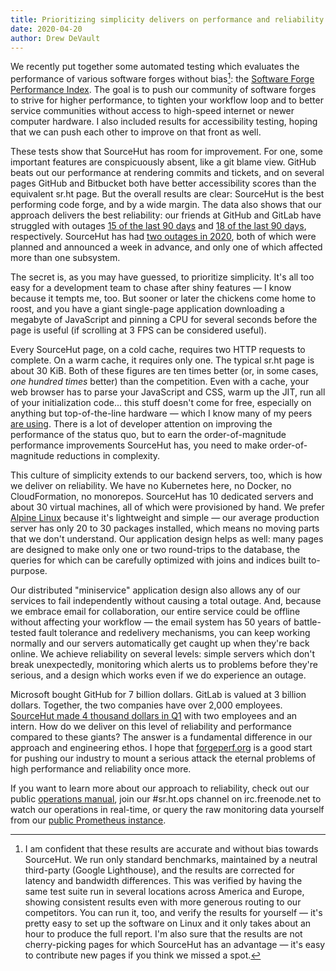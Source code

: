 ```yaml
---
title: Prioritizing simplicity delivers on performance and reliability
date: 2020-04-20
author: Drew DeVault
---
```


We recently put together some automated testing which evaluates the performance
of various software forges without bias[^1]: the [Software Forge Performance
Index](https://forgeperf.org). The goal is to push our community of software
forges to strive for higher performance, to tighten your workflow loop and to
better service communities without access to high-speed internet or newer
computer hardware. I also included results for accessibility testing, hoping
that we can push each other to improve on that front as well.

[^1]: I am confident that these results are accurate and without bias towards SourceHut.  We run only standard benchmarks, maintained by a neutral third-party (Google Lighthouse), and the results are corrected for latency and bandwidth differences. This was verified by having the same test suite run in several locations across America and Europe, showing consistent results even with more generous routing to our competitors. You can run it, too, and verify the results for yourself &mdash; it's pretty easy to set up the software on Linux and it only takes about an hour to produce the full report. I'm also sure that the results are not cherry-picking pages for which SourceHut has an advantage &mdash; it's easy to contribute new pages if you think we missed a spot.

These tests show that SourceHut has room for improvement. For one, some
important features are conspicuously absent, like a git blame view. GitHub beats
out our performance at rendering commits and tickets, and on several pages
GitHub and Bitbucket both have better accessibility scores than the equivalent
sr.ht page. But the overall results are clear: SourceHut is the best performing
code forge, and by a wide margin. The data also shows that our approach delivers
the best reliability: our friends at GitHub and GitLab have struggled with
outages [15 of the last 90 days][github status] and [18 of the last 90
days][gitlab status], respectively. SourceHut has had [two outages in
2020][sr.ht status], both of which were planned and announced a week in advance,
and only one of which affected more than one subsystem.

[github status]: https://www.githubstatus.com
[gitlab status]: https://status.gitlab.com/pages/history/5b36dc6502d06804c08349f7
[sr.ht status]: https://status.sr.ht

The secret is, as you may have guessed, to prioritize simplicity. It's all too
easy for a development team to chase after shiny features &mdash; I know because
it tempts me, too. But sooner or later the chickens come home to roost, and you
have a giant single-page application downloading a megabyte of JavaScript and
pinning a CPU for several seconds before the page is useful (if scrolling at 3
FPS can be considered useful).

Every SourceHut page, on a cold cache, requires two HTTP requests to complete.
On a warm cache, it requires only one. The typical sr.ht page is about 30 KiB.
Both of these figures are ten times better (or, in some cases, *one hundred
times* better) than the competition. Even with a cache, your web browser has to
parse your JavaScript and CSS, warm up the JIT, run all of your initialization
code...  this stuff doesn't come for free, especially on anything but
top-of-the-line hardware &mdash; which I know many of my peers
[are using][old hardware]. There is a lot of developer attention on improving
the performance of the status quo, but to earn the order-of-magnitude
performance improvements SourceHut has, you need to make order-of-magnitude
reductions in complexity.

[old hardware]: https://drewdevault.com/2019/01/23/Why-I-use-old-hardware.html

This culture of simplicity extends to our backend servers, too, which is how we
deliver on reliability. We have no Kubernetes here, no Docker, no
CloudFormation, no monorepos. SourceHut has 10 dedicated servers and about 30
virtual machines, all of which were provisioned by hand. We prefer [Alpine
Linux][alpine] because it's lightweight and simple &mdash; our average
production server has only 20 to 30 packages installed, which means no moving
parts that we don't understand. Our application design helps as well: many pages
are designed to make only one or two round-trips to the database, the queries
for which can be carefully optimized with joins and indices built to-purpose.

[alpine]: https://alpinelinux.org

Our distributed "miniservice" application design also allows any of our services
to fail independently without causing a total outage. And, because we embrace
email for collaboration, our entire service could be offline without affecting
your workflow &mdash; the email system has 50 years of battle-tested fault
tolerance and redelivery mechanisms, you can keep working normally and our
servers automatically get caught up when they're back online. We achieve
reliability on several levels: simple servers which don't break unexpectedly,
monitoring which alerts us to problems before they're serious, and a design
which works even if we do experience an outage.

Microsoft bought GitHub for 7 billion dollars. GitLab is valued at 3 billion
dollars. Together, the two companies have over 2,000 employees. [SourceHut made
4 thousand dollars in Q1][financial report] with two employees and an intern.
How do we deliver on this level of reliability and performance compared to these
giants? The answer is a fundamental difference in our approach and engineering
ethos. I hope that [forgeperf.org](https://forgeperf.org) is a good start for
pushing our industry to mount a serious attack the eternal problems of high
performance and reliability once more.

[financial report]: /blog/2020-04-13-sourcehut-q1-2020-financial-report

If you want to learn more about our approach to reliability, check out our
public [operations manual](https://man.sr.ht/ops/), join our #sr.ht.ops channel
on irc.freenode.net to watch our operations in real-time, or query the raw
monitoring data yourself from our [public Prometheus
instance](https://metrics.sr.ht/graph).
